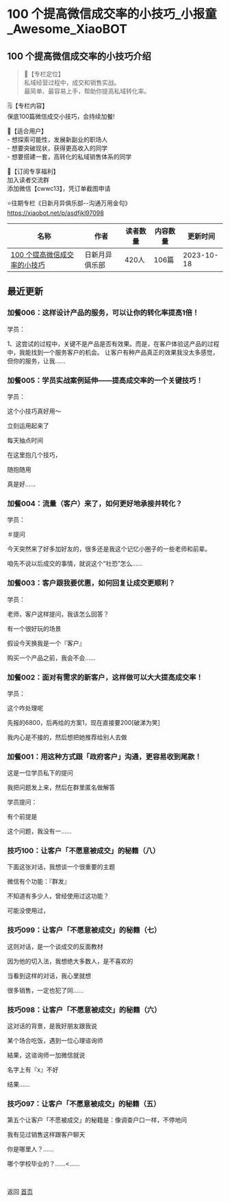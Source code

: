 # 100 个提高微信成交率的小技巧_小报童_Awesome_XiaoBOT

## 100 个提高微信成交率的小技巧介绍
> 📌【专栏定位】    
私域经营过程中，成交和销售实战。    
最简单、最容易上手，帮助你提高私域转化率。    
    
🗒【专栏内容】    
保底100篇微信成交小技巧，会持续加餐!    
    
🎯【适合用户】    
\- 想探索可能性，发展新副业的职场人    
\- 想要突破现状，获得更高收入的同学    
\- 想要搭建一套，高转化的私域销售体系的同学    
    
🎁【订阅专享福利】    
加入读者交流群    
添加微信【cwwc13】，凭订单截图申请    
    
⭐️往期专栏《日新月异俱乐部--沟通万用金句》    
https://xiaobot.net/p/asdfjkl97098  
  


|名称|作者|读者数量|内容数量|更新时间|
|---|---|---|---|---|
|[100 个提高微信成交率的小技巧](https://xiaobot.net/p/asdfghjkl?refer=9c3f1c95-a052-465a-9902-f6d75080262a)|日新月异俱乐部|420人|106篇|2023-10-18|

## 最近更新
### 加餐006：这样设计产品的服务，可以让你的转化率提高1倍！

学员：

1、这尝试的过程中，关键不是产品是否有效果。而是，在客户体验这产品的过程中，我能找到一个服务客户的机会。
让客户有种产品真正的效果我没太多感觉，但你的服务，让我......

### 加餐005：学员实战案例延伸——提高成交率的一个关键技巧！

学员：

这个小技巧真好用～

立刻运用起来了

每天抽点时间

在这里抱几个技巧，

随抱随用

真是好......

### 加餐004：流量（客户）来了，如何更好地承接并转化？

学员：

＃提问

今天突然来了好多加好友的，很多还是我这个记忆小圈子的一些老师和前辈。

咱先不说以后成交的事情，就说这个“社恐”怎么......

### 加餐003：客户跟我要优惠，如何回复让成交更顺利？

学员：

老师，客户这样提问，我该怎么回答？

有一个很好玩的场景

假设今天换我是一个『客户』

购买一个产品之前，我会不会......

### 加餐002：面对有需求的新客户，这样做可以大大提高成交率！

学员：

这个咋处理呢

先报的6800，后再给的方案1，现在直接要200[破涕为笑]

我内心是不接的，然后想把她推荐给别人去做

### 加餐001：用这种方式跟「政府客户」沟通，更容易收到尾款！

这是一位学员私下的提问

我把问题发上来，然后在群里匿名做解答

学员提问：

有个前提是

这个问题，我没有一......

### 技巧100：让客户「不愿意被成交」的秘籍（八）

下面这张对话，我想谈一个很重要的主题

微信有个功能：『群发』

不知道有多少人，曾经使用过这功能？

可能没使用过，

### 技巧099：让客户「不愿意被成交」的秘籍（七）

这则对话，是一个谈成交的反面教材

因为他的切入法，我想绝大多数人，是不喜欢的

当看到这样的对话，我心里就想

很多销售，一定也犯了同......

### 技巧098：让客户「不愿意被成交」的秘籍（六）

这对话的背景，是我好朋友跟我说

某个场合吃饭，遇到一位心理谘询师

結果，这谘询师一加微信就说

名字上有『x』不好

结果......

### 技巧097：让客户「不愿意被成交」的秘籍（五）

第五个让客户「不愿被成交」的秘籍是：像调查户口一样，不停地问

我有见过销售这样跟客户聊天

你是哪里人？……

哪个学校毕业的？……<......


<a href="https://github.com/Reno9527/awesome-xiaobot" style="color: white; text-decoration: none;">awesome-xiaobot</a>

返回 [首页](../README.md)
